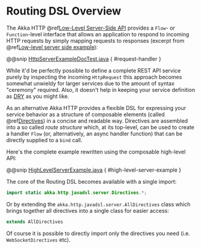 # Routing DSL Overview

The Akka HTTP @ref[Low-Level Server-Side API](../server-side/low-level-api.md) provides a `Flow`- or `Function`-level interface that allows
an application to respond to incoming HTTP requests by simply mapping requests to responses
(excerpt from @ref[Low-level server side example](../server-side/low-level-api.md#http-low-level-server-side-example)):

@@snip [HttpServerExampleDocTest.java](../../../../../test/java/docs/http/javadsl/server/HttpServerExampleDocTest.java) { #request-handler }

While it'd be perfectly possible to define a complete REST API service purely by inspecting the incoming
`HttpRequest` this approach becomes somewhat unwieldy for larger services due to the amount of syntax "ceremony"
required. Also, it doesn't help in keeping your service definition as [DRY](http://en.wikipedia.org/wiki/Don%27t_repeat_yourself) as you might like.

As an alternative Akka HTTP provides a flexible DSL for expressing your service behavior as a structure of
composable elements (called @ref[Directives](directives/index.md)) in a concise and readable way. Directives are assembled into a so called
*route structure* which, at its top-level, can be used to create a handler `Flow` (or, alternatively, an
async handler function) that can be directly supplied to a `bind` call.

Here's the complete example rewritten using the composable high-level API:

@@snip [HighLevelServerExample.java](../../../../../test/java/docs/http/javadsl/server/HighLevelServerExample.java) { #high-level-server-example }

The core of the Routing DSL becomes available with a single import:

```java
import static akka.http.javadsl.server.Directives.*;
```

Or by extending the `akka.http.javadsl.server.AllDirectives` class which brings together all directives into a single class
for easier access:

```java
extends AllDirectives
```

Of course it is possible to directly import only the directives you need (i.e. `WebSocketDirectives` etc).
